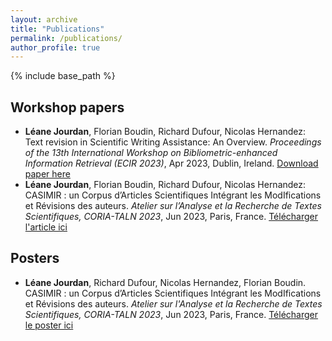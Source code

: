 ```yaml
---
layout: archive
title: "Publications"
permalink: /publications/
author_profile: true
---
```


{% include base_path %}

Workshop papers
---------
* **Léane Jourdan**, Florian Boudin, Richard Dufour, Nicolas Hernandez: Text revision in Scientific Writing Assistance: An Overview. *Proceedings of the 13th International Workshop on Bibliometric-enhanced Information Retrieval (ECIR 2023)*, Apr 2023, Dublin, Ireland.
[Download paper here](https://arxiv.org/pdf/2303.16726.pdf)
* **Léane Jourdan**, Florian Boudin, Richard Dufour, Nicolas Hernandez: CASIMIR : un Corpus d’Articles Scientifiques Intégrant les ModIfications et Révisions des auteurs. *Atelier sur l’Analyse et la Recherche de Textes Scientifiques, CORIA-TALN 2023*, Jun 2023, Paris, France. [Télécharger l'article ici](https://hal.science/hal-04103347)

Posters
---------
* **Léane Jourdan**, Richard Dufour, Nicolas Hernandez, Florian Boudin. CASIMIR : un Corpus d’Articles Scientifiques Intégrant les ModIfications et Révisions des auteurs. *Atelier sur l'Analyse et la Recherche de Textes Scientifiques, CORIA-TALN 2023*, Jun 2023, Paris, France. [Télécharger le poster ici](https://hal.science/hal-04122594)

